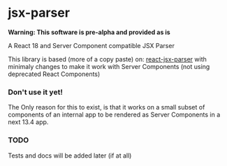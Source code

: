 # jsx-parser

**Warning: This software is pre-alpha and provided as is**

A React 18 and Server Component compatible JSX Parser

This library is based (more of a copy paste) on: [react-jsx-parser](https://github.com/TroyAlford/react-jsx-parser)
with minimaly changes to make it work with Server Components (not using deprecated React Components)

### Don't use it yet!

The Only reason for this to exist, is that it works on a small subset of components of an internal app to be rendered as Server Components in a next 13.4 app.

### TODO

Tests and docs will be added later (if at all)
